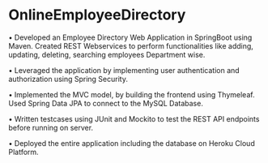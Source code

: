 # OnlineEmployeeDirectory

•	Developed an Employee Directory Web Application in SpringBoot using Maven. Created REST Webservices to perform functionalities like adding, updating, deleting, searching employees Department wise.

• Leveraged the application by implementing user authentication and authorization using Spring Security.

•	Implemented the MVC model, by building the frontend using Thymeleaf. Used Spring Data JPA to connect to the MySQL Database.

• Written testcases using JUnit and Mockito to test the REST API endpoints before running on server.

• Deployed the entire application including the database on Heroku Cloud Platform.
